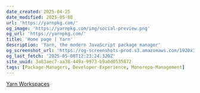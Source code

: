 ```yaml
---
date_created: 2025-04-25
date_modified: 2025-05-08
url: 'https://yarnpkg.com/'
og_image: 'https://yarnpkg.com/img/social-preview.png'
og_url: 'https://yarnpkg.com/'
title: 'Home page | Yarn'
description: 'Yarn, the modern JavaScript package manager'
og_screenshot_url: 'https://og-screenshots-prod.s3.amazonaws.com/1920x1080/80/false/cadd833a9fae940bc01d8d356f03a13dfeb0aec13622ccf9a62aa25fa991ccf2.jpeg'
og_last_fetch: '2025-05-08T12:23:24.320Z'
site_uuid: 3a83aec7-aa38-449a-9973-b9a0d0535872
tags: [Package-Managers, Developer-Experience, Monorepo-Management]
---
```


[Yarn Workspaces](https://yarnpkg.com/features/workspaces)
